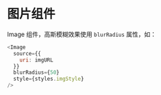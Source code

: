 # 图片组件

Image 组件，高斯模糊效果使用 `blurRadius` 属性，如：

```js
<Image
  source={{
    uri: imgURL
  }}
  blurRadius={50}
  style={styles.imgStyle}
/>
```